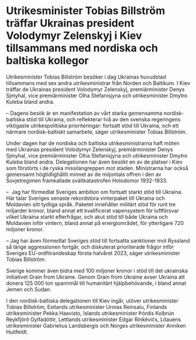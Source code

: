 # Utrikesminister Tobias Billström träffar Ukrainas president Volodymyr Zelenskyj i Kiev tillsammans med nordiska och baltiska kollegor

Utrikesminister Tobias Billström besöker i dag Ukrainas huvudstad tillsammans med sex andra utrikesministrar från Norden och Baltikum. I Kiev träffar de Ukrainas president Volodymyr Zelenskyj, premiärminister Denys Sjmyhal, vice premiärminister Olha Stefanisjyna och utrikesminister Dmytro Kuleba bland andra.

– Dagens besök är en manifestation av vårt starka gemensamma nordisk-baltiska stöd till Ukraina, och reflekterar två av den svenska regeringens viktigaste utrikespolitiska prioriteringar: fortsatt stöd till Ukraina, och ett närmare nordisk-baltiskt samarbete, säger utrikesminister Tobias Billström.

Under dagen har de nordiska och baltiska utrikesministrarna haft möten med Ukrainas president Volodymyr Zelenskyj, premiärminister Denys Sjmyhal, vice premiärminister Olha Stefanisjyna och utrikesminister Dmytro Kuleba bland andra. Delegationen har även besökt en av de platser i Kiev som förstörts i de ryska missilangreppen mot staden. Ministrarna har också gemensamt högtidlighållit minnet av de miljontals offren i den av Sovjetregimen framkallade svältkatastrofen Holodomor 1932-1933.

–  Jag har förmedlat Sveriges ambition om fortsatt starkt stöd till Ukraina. Här talar Sveriges senaste rekordstora vinterpaket till Ukraina och Moldavien sitt tydliga språk. Paketet innehåller militärt stöd för runt tre miljarder kronor, bland annat ett kvalificerat vapensystem för luftförsvar vilket Ukraina starkt efterfrågar, och akut stöd till både Ukraina och Moldavien inför vintern, bland annat på energiområdet, för ytterligare 720 miljoner kronor.

– Jag har även förmedlat Sveriges stöd till fortsatta sanktioner mot Ryssland så länge aggressionen fortgår, och diskuterat prioriterade frågor inför Sveriges EU-ordförandeskap första halvåret 2023, säger utrikesminister Tobias Billström.

Sverige kommer även bidra med 100 miljoner kronor i stöd till det ukrainska initiativet Grain from Ukraine. Genom Grain from Ukraine avser Ukraina att donera 125 000 ton spannmål till humanitärt hjälpbehövande, i bland annat Jemen och Sudan.

I den nordisk-baltiska delegationen till Kiev ingår, utöver utrikesminister Tobias Billström, Estlands utrikesminister Urmas Reinsalu, Finlands utrikesminister Pekka Haavisto, Islands utrikesminister Þórdís Kolbrún Reykfjörð Gylfadóttir, Lettlands utrikesminister Edgar Rinkēvičs, Litauens utrikesminister Gabrielius Landsbergis och Norges utrikesminister Anniken Huitfeldt.

